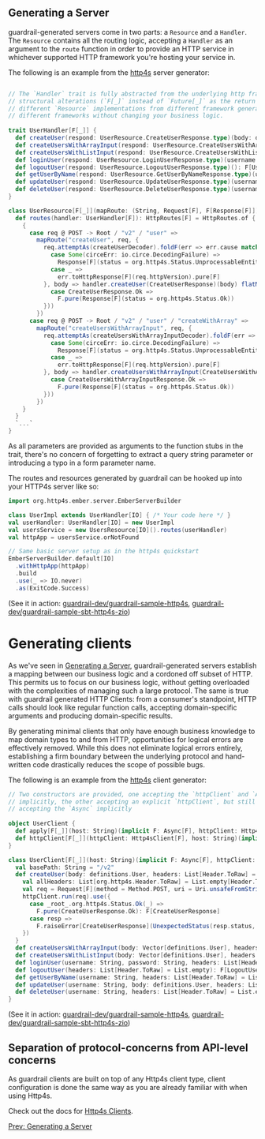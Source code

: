 ## Generating a Server

guardrail-generated servers come in two parts: a `Resource` and a `Handler`. The `Resource` contains all the routing logic, accepting a `Handler` as an argument to the `route` function in order to provide an HTTP service in whichever supported HTTP framework you're hosting your service in.

The following is an example from the [http4s](https://github.com/http4s/http4s) server generator:

```scala

// The `Handler` trait is fully abstracted from the underlying http framework. As a result, with the exception of some
// structural alterations (`F[_]` instead of `Future[_]` as the return type) the same handlers can be used with
// different `Resource` implementations from different framework generators. This permits greater compatibility between
// different frameworks without changing your business logic.
  
trait UserHandler[F[_]] {
  def createUser(respond: UserResource.CreateUserResponse.type)(body: definitions.User): F[UserResource.CreateUserResponse]
  def createUsersWithArrayInput(respond: UserResource.CreateUsersWithArrayInputResponse.type)(body: Vector[definitions.User]): F[UserResource.CreateUsersWithArrayInputResponse]
  def createUsersWithListInput(respond: UserResource.CreateUsersWithListInputResponse.type)(body: Vector[definitions.User]): F[UserResource.CreateUsersWithListInputResponse]
  def loginUser(respond: UserResource.LoginUserResponse.type)(username: String, password: String): F[UserResource.LoginUserResponse]
  def logoutUser(respond: UserResource.LogoutUserResponse.type)(): F[UserResource.LogoutUserResponse]
  def getUserByName(respond: UserResource.GetUserByNameResponse.type)(username: String): F[UserResource.GetUserByNameResponse]
  def updateUser(respond: UserResource.UpdateUserResponse.type)(username: String, body: definitions.User): F[UserResource.UpdateUserResponse]
  def deleteUser(respond: UserResource.DeleteUserResponse.type)(username: String): F[UserResource.DeleteUserResponse]
}

class UserResource[F[_]](mapRoute: (String, Request[F], F[Response[F]]) => F[Response[F]] = (_: String, _: Request[F], r: F[Response[F]]) => r)(implicit F: Async[F]) extends Http4sDsl[F] with CirceInstances {
  def routes(handler: UserHandler[F]): HttpRoutes[F] = HttpRoutes.of {
    {
      case req @ POST -> Root / "v2" / "user" =>
        mapRoute("createUser", req, {
          req.attemptAs(createUserDecoder).foldF(err => err.cause match {
            case Some(circeErr: io.circe.DecodingFailure) =>
              Response[F](status = org.http4s.Status.UnprocessableEntity, body = stringEncoder.toEntity("The request body was invalid. " + circeErr.message + ": " + circeErr.history.mkString(", ")).body).pure[F]
            case _ =>
              err.toHttpResponse[F](req.httpVersion).pure[F]
          }, body => handler.createUser(CreateUserResponse)(body) flatMap ({
            case CreateUserResponse.Ok =>
              F.pure(Response[F](status = org.http4s.Status.Ok))
          }))
        })
      case req @ POST -> Root / "v2" / "user" / "createWithArray" =>
        mapRoute("createUsersWithArrayInput", req, {
          req.attemptAs(createUsersWithArrayInputDecoder).foldF(err => err.cause match {
            case Some(circeErr: io.circe.DecodingFailure) =>
              Response[F](status = org.http4s.Status.UnprocessableEntity, body = stringEncoder.toEntity("The request body was invalid. " + circeErr.message + ": " + circeErr.history.mkString(", ")).body).pure[F]
            case _ =>
              err.toHttpResponse[F](req.httpVersion).pure[F]
          }, body => handler.createUsersWithArrayInput(CreateUsersWithArrayInputResponse)(body) flatMap ({
            case CreateUsersWithArrayInputResponse.Ok =>
              F.pure(Response[F](status = org.http4s.Status.Ok))
          }))
        })
    }
  }
  `...`
}
```

As all parameters are provided as arguments to the function stubs in the trait, there's no concern of forgetting to extract a query string parameter or introducing a typo in a form parameter name.

The routes and resources generated by guardrail can be hooked up into your HTTP4s server like so:

```scala
import org.http4s.ember.server.EmberServerBuilder

class UserImpl extends UserHandler[IO] { /* Your code here */ }
val userHandler: UserHandler[IO] = new UserImpl
val usersService = new UsersResource[IO]().routes(userHandler)
val httpApp = usersService.orNotFound

// Same basic server setup as in the http4s quickstart
EmberServerBuilder.default[IO]
  .withHttpApp(httpApp)
  .build
  .use(_ => IO.never)
  .as(ExitCode.Success)
```

(See it in action: [guardrail-dev/guardrail-sample-http4s](https://github.com/guardrail-dev/guardrail-sample-http4s), [guardrail-dev/guardrail-sample-sbt-http4s-zio](https://github.com/guardrail-dev/guardrail-sample-sbt-http4s-zio))

Generating clients
==================

As we've seen in [Generating a Server](generating-a-server), guardrail-generated servers establish a mapping between our business logic and a cordoned off subset of HTTP. This permits us to focus on our business logic, without getting overloaded with the complexities of managing such a large protocol. The same is true with guardrail generated HTTP Clients: from a consumer's standpoint, HTTP calls should look like regular function calls, accepting domain-specific arguments and producing domain-specific results.

By generating minimal clients that only have enough business knowledge to map domain types to and from HTTP, opportunities for logical errors are effectively removed. While this does not eliminate logical errors entirely, establishing a firm boundary between the underlying protocol and hand-written code drastically reduces the scope of possible bugs.

The following is an example from the [http4s](https://github.com/http4s/http4s) client generator:

```scala
// Two constructors are provided, one accepting the `httpClient` and `Async`
// implicitly, the other accepting an explicit `httpClient`, but still
// accepting the `Async` implicitly
  
object UserClient {
  def apply[F[_]](host: String)(implicit F: Async[F], httpClient: Http4sClient[F]): UserClient[F] = new UserClient[F](host = host)(F = F, httpClient = httpClient)
  def httpClient[F[_]](httpClient: Http4sClient[F], host: String)(implicit F: Async[F]): UserClient[F] = new UserClient[F](host = host)(F = F, httpClient = httpClient)
}

class UserClient[F[_]](host: String)(implicit F: Async[F], httpClient: Http4sClient[F]) {
  val basePath: String = "/v2"
  def createUser(body: definitions.User, headers: List[Header.ToRaw] = List.empty): F[CreateUserResponse] = {
    val allHeaders: List[org.http4s.Header.ToRaw] = List.empty[Header.ToRaw] ++ headers ++ List[Option[Header.ToRaw]]().flatten
    val req = Request[F](method = Method.POST, uri = Uri.unsafeFromString(host + basePath + "/user"), headers = Headers(allHeaders)).withEntity(body)(createUserEncoder)
    httpClient.run(req).use({
      case _root_.org.http4s.Status.Ok(_) =>
        F.pure(CreateUserResponse.Ok): F[CreateUserResponse]
      case resp =>
        F.raiseError[CreateUserResponse](UnexpectedStatus(resp.status, Method.POST, req.uri))
    })
  }
  def createUsersWithArrayInput(body: Vector[definitions.User], headers: List[Header.ToRaw] = List.empty): F[CreateUsersWithArrayInputResponse] = ???
  def createUsersWithListInput(body: Vector[definitions.User], headers: List[Header.ToRaw] = List.empty): F[CreateUsersWithListInputResponse] = ???
  def loginUser(username: String, password: String, headers: List[Header.ToRaw] = List.empty): F[LoginUserResponse] = ???
  def logoutUser(headers: List[Header.ToRaw] = List.empty): F[LogoutUserResponse] = ???
  def getUserByName(username: String, headers: List[Header.ToRaw] = List.empty): F[GetUserByNameResponse] = ???
  def updateUser(username: String, body: definitions.User, headers: List[Header.ToRaw] = List.empty): F[UpdateUserResponse] = ???
  def deleteUser(username: String, headers: List[Header.ToRaw] = List.empty): F[DeleteUserResponse] = ???
}
```

(See it in action: [guardrail-dev/guardrail-sample-http4s](https://github.com/guardrail-dev/guardrail-sample-http4s), [guardrail-dev/guardrail-sample-sbt-http4s-zio](https://github.com/guardrail-dev/guardrail-sample-sbt-http4s-zio))

Separation of protocol-concerns from API-level concerns
-------------------------------------------------------

As guardrail clients are built on top of any Http4s client type, client configuration is done the same way as you are
already familiar with when using Http4s.

Check out the docs for [Http4s Clients](https://http4s.org/v0.23/client/).

<span style="float: left">[Prev: Generating a Server](generating-a-server)</span>
